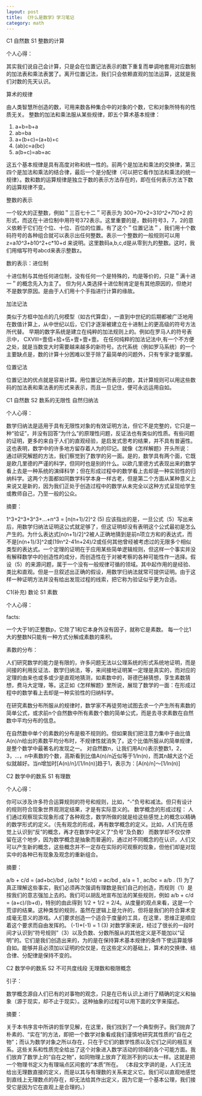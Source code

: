 ```yaml
---
layout: post
title: 《什么是数学》学习笔记
category: math
---
```


C1 自然数 S1 整数的计算

个人心得：

其实我们说自己会计算，只是会在位置记法表示的数下重复而单调地套用对应数制的加法表和乘法表罢了。离开位置记法，我们只会依赖直观的加法运算，这就是我们对数的先天认识。

算术的规律

由人类智慧所创造的数，可用来数各种集合中的对象的个数，它和对象所特有的性质无关。
整数的加法和乘法服从某些规律，即五个算术基本规律：

1. a+b=b+a
2. ab=ba
3. a+(b+c)=(a+b)+c
4. (ab)c=a(bc)
5. a(b+c)=ab+ac

这五个基本规律是具有高度对称和统一性的。前两个是加法和乘法的交换律，第三四个是加法和乘法的结合律，最后一个是分配律（可以把它看作加法和乘法的统一规律）。数和数的运算规律是独立于数的表示方法存在的，即在任何表示方法下数的运算规律不变。

整数的表示

一个较大的正整数，例如＂三百七十二＂可表示为
300+70+2=3*10^2+7*10+2
的形式，而这在十进位制中用符号372表示。这里重要的是，数码符号3，7，2的意义依赖于它们在个位、十位、百位的位置。有了这个＂位置记法＂，我们用十个数码符号的各种组合就可以表示出任何整数。表示一个整数的一般规则可以用
z=a*10^3+b*10^2+c*10+d
来说明。这里数码a,b,c,d是从零到九的整数。这时，我们用缩写符号abcd来表示整数z。

数的表示：进位制

十进位制与其他任何进位制，没有任何一个是特殊的，均是等价的，只是＂满十进一＂的概念先入为主了。
但为何人类选择十进位制肯定是有其他原因的，但绝对不是数学原因。是由于人们用十个手指进行计算的缘故。

加法记法

类似于方框中加点的几何模型（如古代算盘），一直到中世纪的后期都被广泛地用在数值计算上，从中世纪以后，它们才逐渐被建立在十进制上的更高级的符号方法所代替。
早期的数字系统是建立在纯粹的加法规则上的。例如在罗马人的符号表示中，
CXVIII=壹佰+拾+伍+壹+壹+壹。
在任何纯粹的加法记法中,有一个不方便之处，就是当数变大时需要越来越多的新符号。古代系统（例如罗马系统）的一个主要缺点是，数的计算十分困难以至于除了最简单的问题外，只有专家才能掌握。

位置记法

位置记法的优点就是容易计算。用位置记法所表示的数，其计算规则可以用这些数码的加法表和乘法表的形式来表示，而且一旦记住，便可永远运用自如。


C1 自然数 S2 数系的无限性 自然归纳法

 个人心得：

数学归纳法是适用于具有无限性对象的有效证明方法，但它不是完整的，它只是一种“验证”，并没有回答“为什么”的原理性问题，反证法也有类似的性质。有些问题的证明，更多的来自于人们的直观经验，是启发式思考的结果，并不具有普遍性。这也表明，数学中的许多地方留存着人为的印记。就像《怎样解题》开头所说：
通过研究解题的方法，我们察觉到了数学的另一面。是的，数学具有两个面，它既是欧几里德的严谨的科学，但同时也是别的什么。以欧几里德方式表现出来的数学看上去是一种系统的演绎科学；但在形成过程中的数学看上去却是一种实验性的归纳科学。这两个方面都如同数学科学本身一样古老，但是第二个方面从某种意义上来说又是新的，因为我们正处于创造过程中的数学从未完全以这种方式呈现给学生或教师自己，乃至一般的公众。

摘要：

1^3+2^3+3^3+...+n^3 = [n(n+1)/2]^2                 (5)
应该指出的是，一旦公式（5）写出来后，用数学归纳法证明这公式就足够了，但这证明却没有表明这个公式最初是怎么产生的。为什么表达式[n(n+1)/2]^2被人正确地猜到是前n项立方和的表达式，而不是[n(n+1)/3]^2或(19n^2-41n+24)/2或任何其他曾经被考虑过的无限多个相似类型的表达式。一个定理的证明在于应用某些简单逻辑规则，但这样一个事实并没有解释数学中的创造性的成分，而创造性在于对被考察的各种可能性作一选择。假设（5）的来源问题，属于一个没有一般规律可循的领域。其中起作用的是经验、类比和直观。但是一旦叙述出正确的假设，用数学归纳法就常可提供证明。由于这样一种证明方法并没有给出发现过程的线索，把它称为验证似乎更为合适。

C1(补充) 数论 S1 素数

 个人心得：

facts:

一个大于1的正整数p，它除了1和它本身外没有因子，就称它是素数。
每一个比1大的整数N只能有一种方式分解成素数的乘积。

素数的分布：

人们研究数学的能力是有限的，许多问题无法以公理系统的形式系统地证明，而是间接的利用反证法、数学归纳法，等，来间接地证明某一定理是真实的，而对应的定理的由来也或多或少是直观地猜测，如素数中的，哥德巴赫猜想，孪生素数猜想，费马大定理，等。这正如《怎样解题》里所说，展现了数学的一面：在形成过程中的数学看上去却是一种实验性的归纳科学。

在研究素数分布所服从的规律时，数学家不再徒劳地试图去求一个产生所有素数的简单公式，或求前n个自然数中所有素数个数的简单公式，而是去寻求素数在自然数中平均分布的信息。

在自然数中单个的素数的分布是极不规则的。但如果我们把注意力集中于由比值A(n)/n给出的素数平均分布时，不规律性就消失了。这个比值所服从的简单规律，是整个数学中最著名的发现之一。
对自然数n，让我们用A(n)表示整数1，2，3，...，n中素数的个数，高斯看到比值A(n)/n近似等于1/ln(n)，而其n越大这个近似就越好。当n增加时[A(n)/n]/[1/ln(n)]趋于1，表示为：[A(n)/n]～[1/ln(n)]
 
 
C2 数学中的数系 S1 有理数


 个人心得：

你可以涉及许多符合运算规则的符号和规则，比如，“-”负号和减法。但只有设计的规则符合现象世界观测定结果，才是有实际意义的。
数学概念的形成过程：
人们通过观察现实现象形成了各种观念，数学所做的就是给这些感觉上的概念以精确的数学形式的定义。（先有观念的形成，再有数学概念的定义。比如，人们先在感觉上认识到“反”的概念，再才在数学中定义了“负号”及负数）
而数学却不仅仅停留在这个地步，因为数学概念是抽象而普遍的，通过对不同概念的在认识，人们又可以产生新的概念，这些概念并不一定存在实际的可观察的现象，但他们却是对现实中的各种已有现象及观念的重新组合。

摘要：

a/b + c/d = (ad+bc)/bd , (a/b) * (c/d) = ac/bd ,
a/a = 1 , ac/bc = a/b .                                 (1)
为了真正理解这些事实，我们必须再次强调有理数是我们自己的创造，而规则（1）是按我们的意志强加上去的。我们可以胡乱地宣布加法的某些规则，例如 a/b + c/d = (a+c)/(b+d)，特别的由此得到 1/2 + 1/2 = 2/4。从度量的观点来看，这是一个荒谬的结果。这种类型的规则，虽然在逻辑上是允许的，但将是我们的符合算术变成毫无意义的游戏。人们要求创造一个适合于度量的工具，在这里，思维正是顺应着这个要求而自由发挥的。
(-1)*(-1) = 1        (3)
对数学家来说，经过了很长的一段时间才认识到“符号规则”（3）以及负数、分数所服从的其他定义是不能加以“证明”的。它们是我们创造出来的，为的是在保持算术基本规律的条件下使运算能够自如。能够并且必须加以证明的仅仅是，在这些定义的基础上，算术的交换律、结合律、分配律是保持不变的。

C2 数学中的数系 S2 不可共度线段 无理数和极限概念

 引子：

数学概念源自人们已有的对事物的观念，只是在已有认识上进行了精确的定义和抽象（源于现实，却不止于现实）。这种抽象的过程可以用下面的文字来描述。

摘要：

关于本书序言中所讲的哲学见解，在这里，我们找到了一个典型例子。我们抛弃了朴素的、“实在”的方法，即把一个数学对象看成我们谨慎地研究其性质的“自在之物”；而认为数学对象之所以存在，只在于它们的数学性质以及它们之间的相互关系。这些关系和性质完全给出了这个对象进入数学活动的领域的各个可能方面。我们放弃了数学上的“自在之物”，如同物理上放弃了观测不到的以太一样。这就是把一个物理书定义为有理端点区间套的“本质”所在。
（本段文字讲的是，人们无法给出无理数直接的定义，而是以其与有理数的关系来定义它。我们可以直观地感觉到直线上无理数点的存在，却无法给其作出定义，因为它是一个基本公理，我们接受它是因为它在直观上是合理的。）
